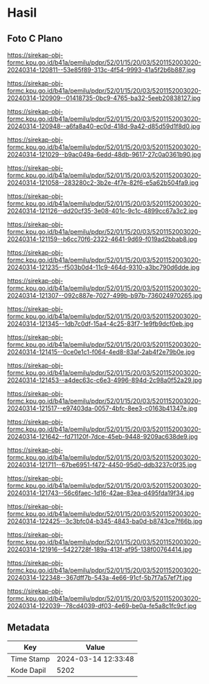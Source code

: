 # Hasil

## Foto C Plano

https://sirekap-obj-formc.kpu.go.id/b41a/pemilu/pdpr/52/01/15/20/03/5201152003020-20240314-120811--53e85f89-313c-4f54-9993-41a5f2b6b887.jpg

https://sirekap-obj-formc.kpu.go.id/b41a/pemilu/pdpr/52/01/15/20/03/5201152003020-20240314-120909--01418735-0bc9-4765-ba32-5eeb20838127.jpg

https://sirekap-obj-formc.kpu.go.id/b41a/pemilu/pdpr/52/01/15/20/03/5201152003020-20240314-120948--a6fa8a40-ec0d-418d-9a42-d85d59d1f8d0.jpg

https://sirekap-obj-formc.kpu.go.id/b41a/pemilu/pdpr/52/01/15/20/03/5201152003020-20240314-121029--b9ac049a-6edd-48db-9617-27c0a0361b90.jpg

https://sirekap-obj-formc.kpu.go.id/b41a/pemilu/pdpr/52/01/15/20/03/5201152003020-20240314-121058--283280c2-3b2e-4f7e-82f6-e5a62b504fa9.jpg

https://sirekap-obj-formc.kpu.go.id/b41a/pemilu/pdpr/52/01/15/20/03/5201152003020-20240314-121126--dd20cf35-3e08-401c-9c1c-4899cc67a3c2.jpg

https://sirekap-obj-formc.kpu.go.id/b41a/pemilu/pdpr/52/01/15/20/03/5201152003020-20240314-121159--b6cc70f6-2322-4641-9d69-f019ad2bbab8.jpg

https://sirekap-obj-formc.kpu.go.id/b41a/pemilu/pdpr/52/01/15/20/03/5201152003020-20240314-121235--f503b0d4-11c9-464d-9310-a3bc790d6dde.jpg

https://sirekap-obj-formc.kpu.go.id/b41a/pemilu/pdpr/52/01/15/20/03/5201152003020-20240314-121307--092c887e-7027-499b-b97b-736024970265.jpg

https://sirekap-obj-formc.kpu.go.id/b41a/pemilu/pdpr/52/01/15/20/03/5201152003020-20240314-121345--1db7c0df-15a4-4c25-83f7-1e9fb9dcf0eb.jpg

https://sirekap-obj-formc.kpu.go.id/b41a/pemilu/pdpr/52/01/15/20/03/5201152003020-20240314-121415--0ce0e1c1-f064-4ed8-83af-2ab4f2e79b0e.jpg

https://sirekap-obj-formc.kpu.go.id/b41a/pemilu/pdpr/52/01/15/20/03/5201152003020-20240314-121453--a4dec63c-c6e3-4996-894d-2c98a0f52a29.jpg

https://sirekap-obj-formc.kpu.go.id/b41a/pemilu/pdpr/52/01/15/20/03/5201152003020-20240314-121517--e97403da-0057-4bfc-8ee3-c0163b41347e.jpg

https://sirekap-obj-formc.kpu.go.id/b41a/pemilu/pdpr/52/01/15/20/03/5201152003020-20240314-121642--fd71120f-7dce-45eb-9448-9209ac638de9.jpg

https://sirekap-obj-formc.kpu.go.id/b41a/pemilu/pdpr/52/01/15/20/03/5201152003020-20240314-121711--67be6951-f472-4450-95d0-ddb3237c0f35.jpg

https://sirekap-obj-formc.kpu.go.id/b41a/pemilu/pdpr/52/01/15/20/03/5201152003020-20240314-121743--56c6faec-1d16-42ae-83ea-d495fda19f34.jpg

https://sirekap-obj-formc.kpu.go.id/b41a/pemilu/pdpr/52/01/15/20/03/5201152003020-20240314-122425--3c3bfc04-b345-4843-ba0d-b8743ce7f66b.jpg

https://sirekap-obj-formc.kpu.go.id/b41a/pemilu/pdpr/52/01/15/20/03/5201152003020-20240314-121916--5422728f-189a-413f-af95-138f00764414.jpg

https://sirekap-obj-formc.kpu.go.id/b41a/pemilu/pdpr/52/01/15/20/03/5201152003020-20240314-122348--367dff7b-543a-4e66-91cf-5b7f7a57ef7f.jpg

https://sirekap-obj-formc.kpu.go.id/b41a/pemilu/pdpr/52/01/15/20/03/5201152003020-20240314-122039--78cd4039-df03-4e69-be0a-fe5a8c1fc9cf.jpg


## Metadata

| Key        | Value               |
| ---------- | ------------------- |
| Time Stamp | 2024-03-14 12:33:48 |
| Kode Dapil | 5202                |




